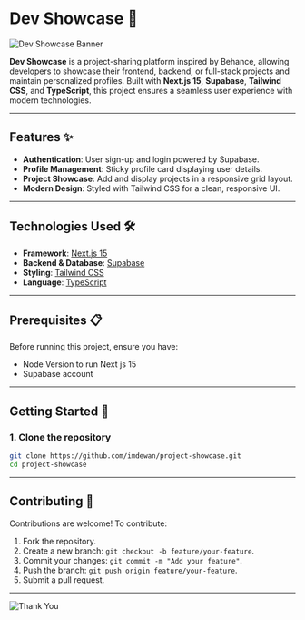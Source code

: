 # Dev Showcase 🎨

![Dev Showcase Banner](https://via.placeholder.com/800x200.png?text=Dev+Showcase)

**Dev Showcase** is a project-sharing platform inspired by Behance, allowing developers to showcase their frontend, backend, or full-stack projects and maintain personalized profiles. Built with **Next.js 15**, **Supabase**, **Tailwind CSS**, and **TypeScript**, this project ensures a seamless user experience with modern technologies.

---

## Features ✨

- **Authentication**: User sign-up and login powered by Supabase.
- **Profile Management**: Sticky profile card displaying user details.
- **Project Showcase**: Add and display projects in a responsive grid layout.
- **Modern Design**: Styled with Tailwind CSS for a clean, responsive UI.

---

## Technologies Used 🛠️

- **Framework**: [Next.js 15](https://nextjs.org/)
- **Backend & Database**: [Supabase](https://supabase.com/)
- **Styling**: [Tailwind CSS](https://tailwindcss.com/)
- **Language**: [TypeScript](https://www.typescriptlang.org/)

---

## Prerequisites 📋

Before running this project, ensure you have:

- Node Version to run Next js 15
- Supabase account

---

## Getting Started 🚀

### 1. Clone the repository

```bash
git clone https://github.com/imdewan/project-showcase.git
cd project-showcase
```

---

## Contributing 🤝

Contributions are welcome! To contribute:

1. Fork the repository.
2. Create a new branch: `git checkout -b feature/your-feature`.
3. Commit your changes: `git commit -m "Add your feature"`.
4. Push the branch: `git push origin feature/your-feature`.
5. Submit a pull request.

---

![Thank You](https://via.placeholder.com/800x200.png?text=Thank+You+for+Contributing)

